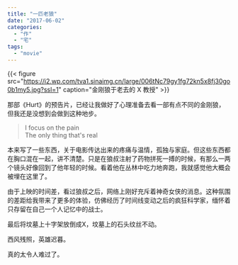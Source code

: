 ```yaml
---
title: "一匹老狼"
date: "2017-06-02"
categories: 
  - "作"
  - "宅"
tags: 
  - "movie"
---
```


{{< figure src="https://i2.wp.com/tva1.sinaimg.cn/large/006tNc79gy1fg72kn5x8fj30go0b1my5.jpg?ssl=1" caption="金刚狼于老去的 X 教授" >}}


那部《Hurt》的预告片，已经让我做好了心理准备去看一部有点不同的金刚狼，但我还是没想到会做到这种地步。

> I focus on the pain  
> The only thing that's real

本来写了一些东西，关于电影传达出来的疼痛与温情，孤独与家庭。但这些东西都在胸口混在一起，讲不清楚。只是在狼叔注射了药物拼死一搏的时候，有那么一两个镜头好像回到了他年轻的时候。看着他在丛林中吃力地奔跑，我就感觉他大概会被埋在这里了。

由于上映的时间差，看过狼叔之后，网络上刚好充斥着神奇女侠的消息。这种氛围的差距给我带来了更多的体验，仿佛经历了时间线变动之后的疯狂科学家，缅怀着只存留在自己一个人记忆中的战士。

最后将坟墓上十字架放倒成X，坟墓上的石头纹丝不动。

西风残照，英雄迟暮。

真的太令人难过了。
